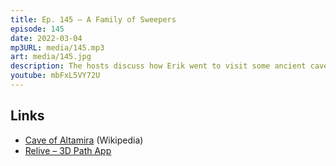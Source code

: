 ```yaml
---
title: Ep. 145 – A Family of Sweepers
episode: 145
date: 2022-03-04
mp3URL: media/145.mp3
art: media/145.jpg
description: The hosts discuss how Erik went to visit some ancient cave paintings, had lunch with some friends from Madrid, and then went for a hike on a Roman road, Dennis heard a horrible open mic guitar guy, sweeps his steps with a six foot broom, makes manure tea, deep throats asparagus, Erik's mailbox is a time machine, and touched baby rabbits.
youtube: mbFxL5VY72U
---
```


## Links

- [Cave of Altamira](https://en.wikipedia.org/wiki/Cave_of_Altamira) (Wikipedia)
- [Relive – 3D Path App](https://www.relive.cc)
